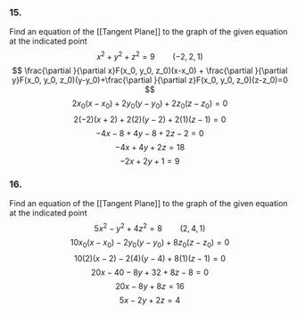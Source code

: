 ### 15.
Find an equation of the [[Tangent Plane]] to the graph of the given equation at the indicated point
$$ x^2 + y^2 + z^2 = 9 \qquad (-2,2,1) $$
$$ \frac{\partial }{\partial x}F(x_0, y_0, z_0)(x-x_0) + \frac{\partial }{\partial y}F(x_0, y_0, z_0)(y-y_0)+\frac{\partial }{\partial z}F(x_0, y_0, z_0)(z-z_0)=0 $$
$$ 2x_0(x-x_0) + 2y_0(y-y_0) + 2z_0(z-z_0) = 0 $$
$$ 2(-2)(x+2) + 2(2)(y-2)+2(1)(z-1) = 0 $$
$$ -4x-8 + 4y-8 + 2z-2 = 0 $$
$$ -4x+4y+2z = 18 $$
$$ -2x+2y+1 = 9 $$
### 16.
Find an equation of the [[Tangent Plane]] to the graph of the given equation at the indicated point
$$ 5x^2 - y^2 + 4z^2 = 8\qquad(2,4,1) $$
$$ 10x_0(x-x_0) - 2y_0(y-y_0) + 8z_0(z-z_0) = 0 $$
$$ 10(2)(x-2) - 2(4)(y-4) + 8(1)(z-1) = 0 $$
$$ 20x-40-8y+32+8z-8 = 0 $$
$$ 20x-8y+8z = 16 $$
$$ 5x - 2y + 2z = 4 $$


